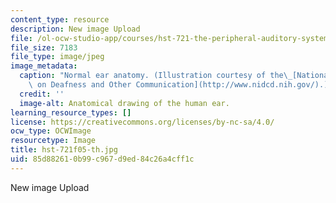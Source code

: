```yaml
---
content_type: resource
description: New image Upload
file: /ol-ocw-studio-app/courses/hst-721-the-peripheral-auditory-system-fall-2005/85d882610b99c967d9ed84c26a4cff1c_hst-721f05-th.jpg
file_size: 7183
file_type: image/jpeg
image_metadata:
  caption: "Normal ear anatomy. (Illustration courtesy of the\_[National Institute\
    \ on Deafness and Other Communication](http://www.nidcd.nih.gov/).)"
  credit: ''
  image-alt: Anatomical drawing of the human ear.
learning_resource_types: []
license: https://creativecommons.org/licenses/by-nc-sa/4.0/
ocw_type: OCWImage
resourcetype: Image
title: hst-721f05-th.jpg
uid: 85d88261-0b99-c967-d9ed-84c26a4cff1c
---
```

New image Upload